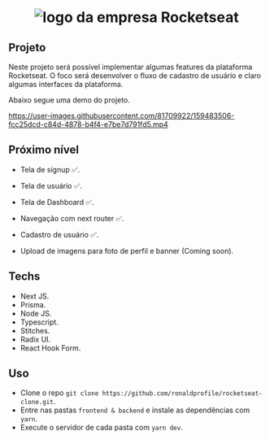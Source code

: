 <h1 align='center'> 
  <img 
    src="https://ik.imagekit.io/gczsuhmv3/logo_xjVSyoOKl.svg?ik-sdk-version=javascript-1.4.3&updatedAt=1648765969234" 
    alt="logo da empresa Rocketseat"
  /> 
</h1>

## Projeto

Neste projeto será possível implementar algumas features da plataforma Rocketseat.
O foco será desenvolver o fluxo de cadastro de usuário e claro algumas interfaces da plataforma.

Abaixo segue uma demo do projeto.

https://user-images.githubusercontent.com/81709922/159483506-fcc25dcd-c84d-4878-b4f4-e7be7d791fd5.mp4

## Próximo nível

- Tela de signup ✅.
- Tela de usuário ✅.
- Tela de Dashboard ✅.
- Navegação com next router ✅.
- Cadastro de usuário ✅.

- Upload de imagens para foto de perfil e banner (Coming soon).

## Techs

- Next JS.
- Prisma.
- Node JS.
- Typescript.
- Stitches.
- Radix UI.
- React Hook Form.

## Uso

- Clone o repo `git clone https://github.com/ronaldprofile/rocketseat-clone.git`.
- Entre nas pastas `frontend & backend` e instale as dependências com `yarn`.
- Execute o servidor de cada pasta com `yarn dev`.
